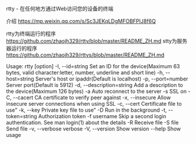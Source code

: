 rtty - 在任何地方通过Web访问您的设备的终端

介绍 https://mp.weixin.qq.com/s/Sc3JEKqLDgMFOBFPlJ8f6Q



rtty为终端运行的程序
https://github.com/zhaojh329/rtty/blob/master/README_ZH.md
stty为服务器运行的程序
https://github.com/zhaojh329/rttys/blob/master/README_ZH.md


Usage: rtty [option]
    -I, --id=string          Set an ID for the device(Maximum 63 bytes, valid
                             character:letter, number, underline and short line)
    -h, --host=string        Server's host or ipaddr(Default is localhost)
    -p, --port=number        Server port(Default is 5912)
    -d, --description=string Add a description to the device(Maximum 126 bytes)
    -a                       Auto reconnect to the server
    -s                       SSL on
    -C, --cacert             CA certificate to verify peer against
    -x, --insecure           Allow insecure server connections when using SSL
    -c, --cert               Certificate file to use"
    -k, --key                Private key file to use"
    -D                       Run in the background
    -t, --token=string       Authorization token
    -f username              Skip a second login authentication. See man login(1) about the details
    -R                       Receive file
    -S file                  Send file
    -v, --verbose            verbose
    -V, --version            Show version
    --help                   Show usage


